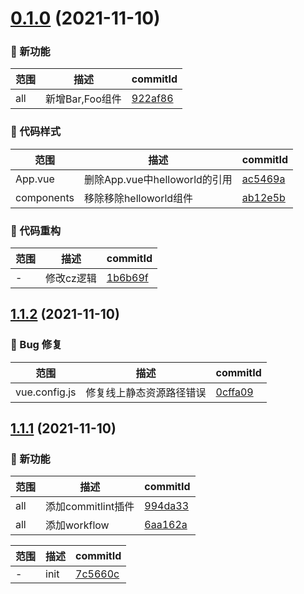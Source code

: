 # [0.1.0](https://github.com/xiaozhu188/letsgo/compare/v1.1.2...v0.1.0) (2021-11-10)

### 🌟 新功能
范围|描述|commitId
--|--|--
 all | 新增Bar,Foo组件 | [922af86](https://github.com/xiaozhu188/letsgo/commit/922af86)


### 🎨 代码样式
范围|描述|commitId
--|--|--
 App.vue | 删除App.vue中helloworld的引用 | [ac5469a](https://github.com/xiaozhu188/letsgo/commit/ac5469a)
 components | 移除移除helloworld组件 | [ab12e5b](https://github.com/xiaozhu188/letsgo/commit/ab12e5b)


### 🔨 代码重构
范围|描述|commitId
--|--|--
 - | 修改cz逻辑 | [1b6b69f](https://github.com/xiaozhu188/letsgo/commit/1b6b69f)

## [1.1.2](https://github.com/xiaozhu188/letsgo/compare/v1.1.1...v1.1.2) (2021-11-10)

### 🐛 Bug 修复
范围|描述|commitId
--|--|--
 vue.config.js | 修复线上静态资源路径错误 | [0cffa09](https://github.com/xiaozhu188/letsgo/commit/0cffa09)

## [1.1.1](https://github.com/xiaozhu188/letsgo/compare/7c5660c...v1.1.1) (2021-11-10)

### 🌟 新功能
范围|描述|commitId
--|--|--
 all | 添加commitlint插件 | [994da33](https://github.com/xiaozhu188/letsgo/commit/994da33)
 all | 添加workflow | [6aa162a](https://github.com/xiaozhu188/letsgo/commit/6aa162a)


范围|描述|commitId
--|--|--
 - | init | [7c5660c](https://github.com/xiaozhu188/letsgo/commit/7c5660c)

